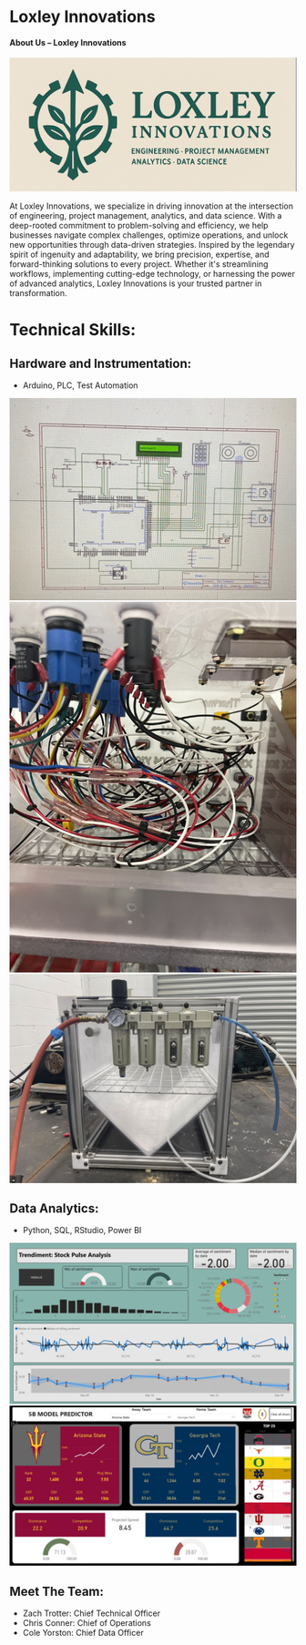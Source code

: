 # Loxley Innovations

#### **About Us – Loxley Innovations**  

![Loxley Header](/assets/img/loxley_slim.JPG)

At Loxley Innovations, we specialize in driving innovation at the intersection of engineering, project management, analytics, and data science. With a deep-rooted commitment to problem-solving and efficiency, we help businesses navigate complex challenges, optimize operations, and unlock new opportunities through data-driven strategies. Inspired by the legendary spirit of ingenuity and adaptability, we bring precision, expertise, and forward-thinking solutions to every project. Whether it's streamlining workflows, implementing cutting-edge technology, or harnessing the power of advanced analytics, Loxley Innovations is your trusted partner in transformation.

# Technical Skills:
## Hardware and Instrumentation: 
 - Arduino, PLC, Test Automation

![Sample 1](/assets/img/4.JPG)
![Sample 2](/assets/img/5.JPG)
![Sample 3](/assets/img/6.JPG)
   
## Data Analytics: 
 - Python, SQL, RStudio, Power BI

![Dash_1](/assets/Trendiment_2.JPG)
![Dash_2](/assets/5B_Demo.JPG)

## Meet The Team:

 - Zach Trotter: Chief Technical Officer
 - Chris Conner: Chief of Operations
 - Cole Yorston: Chief Data Officer

